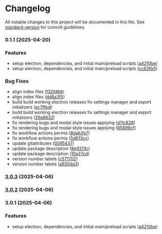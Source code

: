 # Changelog

All notable changes to this project will be documented in this file. See [standard-version](https://github.com/conventional-changelog/standard-version) for commit guidelines.

### 0.1.1 (2025-04-20)


### Features

* setup electron, dependencies, and initial main/preload scripts ([a4210be](https://github.com/manicinc/logomaker/commit/a4210beccd349841c3537c4f1b0a2278a40fcdad))
* setup electron, dependencies, and initial main/preload scripts ([cc63fb0](https://github.com/manicinc/logomaker/commit/cc63fb05955bb4f45fe8c6c19debe65676c25ecd))


### Bug Fixes

* align index files ([f32fd6d](https://github.com/manicinc/logomaker/commit/f32fd6d18cc23088b160932cfd1efdde624a2d90))
* align index files ([dd8a3f5](https://github.com/manicinc/logomaker/commit/dd8a3f5e7ba2ce415e0f5303bb9c4e0e0d8a1fba))
* build build working electron releases fix settings manager and export initializers ([ec7ffbd](https://github.com/manicinc/logomaker/commit/ec7ffbdc8f3852e44066aa4774ce9dc0b4754f3f))
* build build working electron releases fix settings manager and export initializers ([29a6632](https://github.com/manicinc/logomaker/commit/29a6632a3c40ccf0505e6069d5ad36d354f77cc7))
* fix rendering bugs and modal style issues applying ([d11c828](https://github.com/manicinc/logomaker/commit/d11c8288a785c05fb83b67419a4fd33f7dd1c39c))
* fix rendering bugs and modal style issues applying ([85899cf](https://github.com/manicinc/logomaker/commit/85899cfe169e24bc7c6764331350c87741a9c4c8))
* fix workflow actions permis ([8dab2b7](https://github.com/manicinc/logomaker/commit/8dab2b7b39c99803bd5991e9c9bb4a734bcdc294))
* fix workflow actions permis ([5d613cc](https://github.com/manicinc/logomaker/commit/5d613cc00ba518f4a2a722f2f30fa531783c827f))
* update gitattributes ([0595437](https://github.com/manicinc/logomaker/commit/0595437c09c439e9cdc4c09655e28107c1f8a185))
* update package description ([8e9313c](https://github.com/manicinc/logomaker/commit/8e9313c3db52dd994e9205ea9dbf888fb1196381))
* update package description ([10a27cd](https://github.com/manicinc/logomaker/commit/10a27cd84886c87a562011e583a593445938c444))
* version number labels ([c571702](https://github.com/manicinc/logomaker/commit/c57170200224ae04970ca058c61399d1e34b4963))
* version number labels ([a930da3](https://github.com/manicinc/logomaker/commit/a930da3c1e79c4be0ad377c45b2481feaac8acca))

### [3.0.3](https://github.com/manicinc/logomaker/compare/v3.0.2...v3.0.3) (2025-04-06)

### [3.0.2](https://github.com/manicinc/logomaker/compare/v3.0.1...v3.0.2) (2025-04-06)

### 3.0.1 (2025-04-06)


### Features

* setup electron, dependencies, and initial main/preload scripts ([a4210be](https://github.com/manicinc/logomaker/commit/a4210beccd349841c3537c4f1b0a2278a40fcdad))
